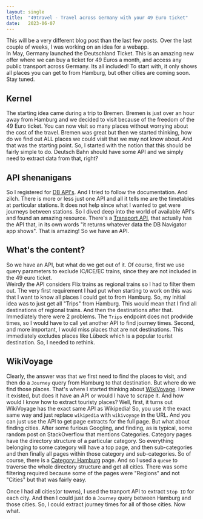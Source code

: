 ```yaml
---
layout: single
title:  "49travel - Travel across Germany with your 49 Euro ticket"
date:   2023-06-07
---
```


This will be a very different blog post than the last few posts.
Over the last couple of weeks, I was working on an idea for a webapp.     
In May, Germany launched the Deutschland Ticket. 
This is an amazing new offer where we can buy a ticket for 49 Euros a month,
and access any public transport across Germany. Its all included!
To start with, it only shows all places you can get to from Hamburg, 
but other cities are coming soon. Stay tuned. 


## Kernel

The starting idea came during a trip to Bremen. 
Bremen is just over an hour away from Hamburg 
and we decided to visit because of the freedom of the 49 Euro ticket. 
You can now visit so many places without worrying about the cost of the travel.
Bremen was great but then we started thinking, how do we find out ALL places 
we could visit that we may not know about. 
And that was the starting point. 
So, I started with the notion that this should be fairly simple to do.
Deutsch Bahn should have some API and we simply need to extract data from that, right? 

## API shenanigans 

So I registered for [DB API's](https://data.deutschebahn.com/dataset.groups.apis.html). 
And I tried to follow the documentation. And zilch.
There is more or less just one API and all it tells me are the timetables at particular stations.
It does not help since what I wanted to get were journeys between stations. 
So I dived deep into the world of available API's and found an amazing resource. 
There's a [Transport API](https://transport.rest/), 
that actually has the API that, in its own words "it returns whatever data the DB Navigator app shows". That is amazing! 
So we have an API. 

## What's the content? 

So we have an API, but what do we get out of it. 
Of course, first we use query parameters to exclude IC/ICE/EC trains,
since they are not included in the 49 euro ticket.  
Weirdly the API considers Flix trains as regional trains so I had to filter them out.
The very first requirement I had put when starting to work on this
was that I want to know all places I could get to from Hamburg.
So, my initial idea was to just get all "Trips" from Hamburg.
This would mean that I find all destinations of regional trains. 
And then the destinations after that. 
Immediately there were 2 problems. 
The `Trips` endpoint does not prodvide times, so I would have to call yet another API
to find journey times. 
Second, and more important, I would miss places that are not destinations. 
This immediately excludes places like Lübeck which is a popular tourist destination.
So, I needed to rethink. 

## WikiVoyage

Clearly, the answer was that we first need to find the places to visit,
and then do a `Journey` query from Hamburg to that destination. 
But where do we find those places. 
That's where I started thinking about [WikiVoyage](https://en.wikivoyage.org/).
I knew it existed, but does it have an API or would I have to scrape it. 
And how would I know how to extract touristy places?
Well, first, it turns out WikiVoyage has the exact same API as Wikipedia!
So, you use it the exact same way and just replace `wikipedia` with `wikivoyage` 
in the URL. 
And you can just use the API to get page extracts for the full page. 
But what about finding cities. 
After some furious Googling, and finding, as is typical, some random post
on StackOverflow that mentions Categories. 
Category pages have the directory structure of a particular category.
So everything belonging to some category will have a top page,
and then sub-categories and then finally all pages within those category and sub-categories.
So of course, there is a [Category: Hamburg](https://en.wikivoyage.org/wiki/Category:Germany) page.
And so I used a `queue` to traverse the whole directory structure and get all cities.
There was some filtering required because some of the pages were
"Regions" and not "Cities" but that was fairly easy.

Once I had all cities(or towns), I used the tranport API to extract
`Stop ID` for each city. 
And then I could just do a `Journey` query between Hamburg and those cities. 
So, I could extract journey times for all of those cities. 
Now what.


